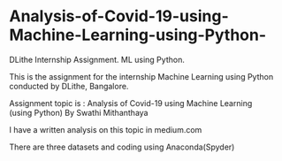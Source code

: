 # Analysis-of-Covid-19-using-Machine-Learning-using-Python-
DLithe Internship Assignment. ML using Python.


This is the assignment for the internship Machine Learning using Python conducted by DLithe, Bangalore. 

Assignment topic is : Analysis of Covid-19 using Machine Learning (using Python) By Swathi Mithanthaya

I have a written analysis on this topic in medium.com

There are three datasets and coding using Anaconda(Spyder)
